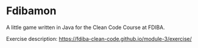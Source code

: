 # Fdibamon
A little game written in Java for the Clean Code Course at FDIBA.

Exercise description: https://fdiba-clean-code.github.io/module-3/exercise/

